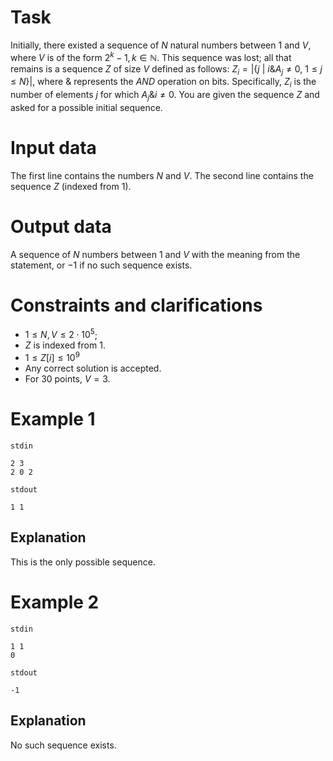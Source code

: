 
# Task
Initially, there existed a sequence of $N$ natural numbers between $1$ and $V$, where $V$ is of the form $2^{k}-1, k \in \mathbb{N}$. This sequence was lost; all that remains is a sequence $Z$ of size $V$ defined as follows: $Z_i = |\{j ~|~ i \& A_j \neq 0,~1 \leq j \leq N \}|$, where $\&$ represents the $AND$ operation on bits. Specifically, $Z_i$ is the number of elements $j$ for which $A_j \& i \neq 0$. You are given the sequence $Z$ and asked for a possible initial sequence.

# Input data

The first line contains the numbers $N$ and $V$. The second line contains the sequence $Z$ (indexed from $1$).

# Output data

A sequence of $N$ numbers between $1$ and $V$ with the meaning from the statement, or $-1$ if no such sequence exists.

# Constraints and clarifications

* $1 \leq N, V \leq 2\cdot10^{5}$;
* $Z$ is indexed from $1$.
* $1 \leq Z[i] \leq 10^{9}$
* Any correct solution is accepted.
* For $30$ points, $V = 3$.

# Example 1

`stdin`
```
2 3
2 0 2
```

`stdout`
```
1 1
```

## Explanation

This is the only possible sequence.

# Example 2

`stdin`
```
1 1
0
```

`stdout`
```
-1
```

## Explanation

No such sequence exists.

